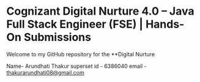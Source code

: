 # Cognizant Digital Nurture 4.0 – Java Full Stack Engineer (FSE) | Hands-On Submissions

Welcome to my GitHub repository for the **Digital Nurture

Name- Arundhati Thakur 
superset id - 6386040
email - thakurarundhati08@gmail.com
